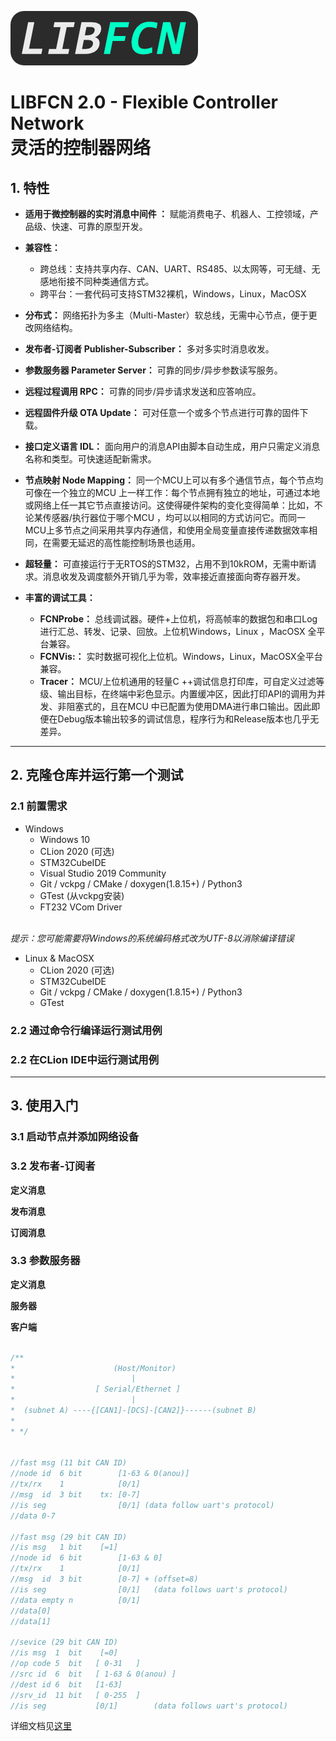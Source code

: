 ![](docs/img/logo_mid.png)
# LIBFCN 2.0 - Flexible Controller Network<br>灵活的控制器网络 


## 1. 特性

- **适用于微控制器的实时消息中间件 ：** 赋能消费电子、机器人、工控领域，产品级、快速、可靠的原型开发。

- **兼容性：**
    - 跨总线：支持共享内存、CAN、UART、RS485、以太网等，可无缝、无感地衔接不同种类通信方式。
    - 跨平台：一套代码可支持STM32裸机，Windows，Linux，MacOSX
    
- **分布式：** 网络拓扑为多主（Multi-Master）软总线，无需中心节点，便于更改网络结构。
- **发布者-订阅者 Publisher-Subscriber：** 多对多实时消息收发。
- **参数服务器 Parameter Server：** 可靠的同步/异步参数读写服务。
- **远程过程调用 RPC：** 可靠的同步/异步请求发送和应答响应。
- **远程固件升级 OTA Update：** 可对任意一个或多个节点进行可靠的固件下载。
- **接口定义语言 IDL：** 面向用户的消息API由脚本自动生成，用户只需定义消息名称和类型。可快速适配新需求。
- **节点映射 Node Mapping：** 同一个MCU上可以有多个通信节点，每个节点均可像在一个独立的MCU
上一样工作：每个节点拥有独立的地址，可通过本地或网络上任一其它节点直接访问。这使得硬件架构的变化变得简单：比如，不论某传感器/执行器位于哪个MCU
，均可以以相同的方式访问它。而同一MCU上多节点之间采用共享内存通信，和使用全局变量直接传递数据效率相同，在需要无延迟的高性能控制场景也适用。
- **超轻量：** 可直接运行于无RTOS的STM32，占用不到10kROM，无需中断请求。消息收发及调度额外开销几乎为零，效率接近直接面向寄存器开发。
- **丰富的调试工具：** 
    - **FCNProbe：** 总线调试器。硬件+上位机，将高帧率的数据包和串口Log进行汇总、转发、记录、回放。上位机Windows，Linux
    ，MacOSX
    全平台兼容。
    - **FCNVis:：** 实时数据可视化上位机。Windows，Linux，MacOSX全平台兼容。
    - **Tracer：** MCU/上位机通用的轻量C
    ++调试信息打印库，可自定义过滤等级、输出目标，在终端中彩色显示。内置缓冲区，因此打印API的调用为并发、非阻塞式的，且在MCU
    中已配置为使用DMA进行串口输出。因此即便在Debug版本输出较多的调试信息，程序行为和Release版本也几乎无差异。

--------------

## 2. 克隆仓库并运行第一个测试
### 2.1 前置需求

- Windows
  - Windows 10
  - CLion 2020 (可选)
  - STM32CubeIDE
  - Visual Studio 2019 Community  
  - Git / vckpg / CMake / doxygen(1.8.15+) / Python3
  - GTest (从vckpg安装)
  - FT232 VCom Driver  
  <br>
*提示：您可能需要将Windows的系统编码格式改为UTF-8以消除编译错误*
  <br>
- Linux & MacOSX
  - CLion 2020  (可选)
  - STM32CubeIDE
  - Git / vckpg / CMake / doxygen(1.8.15+) / Python3
  - GTest

### 2.2 通过命令行编译运行测试用例

### 2.2 在CLion IDE中运行测试用例


--------------
## 3. 使用入门
### 3.1 启动节点并添加网络设备

### 3.2 发布者-订阅者
**定义消息**

**发布消息**

**订阅消息**

### 3.3 参数服务器
**定义消息**

**服务器**

**客户端**


```c

/**
*                      (Host/Monitor)
*                          |
*                  [ Serial/Ethernet ]
*                          |
*  (subnet A) ----{[CAN1]-[DCS]-[CAN2]}------(subnet B)
*
* */


//fast msg (11 bit CAN ID)
//node id  6 bit        [1-63 & 0(anou)]
//tx/rx    1            [0/1]
//msg  id  3 bit    tx: [0-7]
//is seg                [0/1] (data follow uart's protocol)
//data 0-7

//fast msg (29 bit CAN ID)
//is msg   1 bit    [=1]
//node id  6 bit        [1-63 & 0]
//tx/rx    1            [0/1]
//msg  id  3 bit        [0-7] + (offset=8)
//is seg                [0/1]   (data follows uart's protocol)
//data empty n          [0/1]
//data[0]
//data[1]

//sevice (29 bit CAN ID)
//is msg  1  bit    [=0]
//op code 5  bit   [ 0-31   ]
//src id  6  bit   [ 1-63 & 0(anou) ]
//dest id 6  bit   [1-63]
//srv_id  11 bit   [ 0-255  ]
//is seg           [0/1]        (data follows uart's protocol)
```


详细文档见[这里](docs/doxygen/html/index.html) 